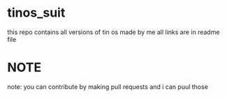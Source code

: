 # tinos_suit
this repo contains all versions of tin os made by me all links are in readme file
# NOTE
note: you can contribute by making pull requests and i can puul those
